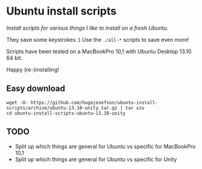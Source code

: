 # Ubuntu install scripts

_Install scripts for various things I like to install on a fresh Ubuntu._

They save some keystrokes :) Use the `./all-*` scripts to save even more!

Scripts have been tested on a MacBookPro 10,1 with Ubuntu Desktop 13.10 64 bit.

Happy (re-)installing!

## Easy download

	wget -O- https://github.com/hugojosefson/ubuntu-install-scripts/archive/ubuntu-13.10-unity.tar.gz | tar xzv
	cd ubuntu-install-scripts-ubuntu-13.10-unity

## TODO

  * Split up which things are general for Ubuntu vs specific for MacBookPro 10,1
  * Split up which things are general for Ubuntu vs specific for Unity
